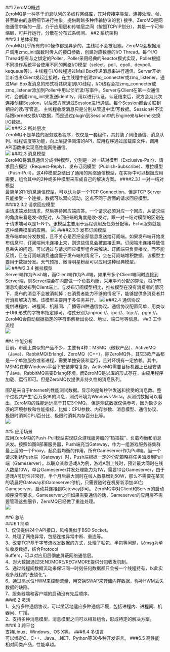 ##1  ZeroMQ概述<br>
ZeroMQ是一种基于消息队列的多线程网络库，其对套接字类型、连接处理、帧、甚至路由的底层细节进行抽象，提供跨越多种传输协议的套} 接字。ZeroMQ是网络通信中新的一层，介于应用层和传输层之间（按照TCP/IP划分），其是一个可伸缩层，可并行运行，分散在分布式系统间。
##2  系统架构<br>
###2.1 总体架构<br>
ZeroMQ几乎所有的I/O操作都是异步的，主线程不会被阻塞。ZeroMQ会根据用户调用zmq_init函数时传入的接口参数，创建对应数量的I/O Thread。每个I/O Thread都有与之绑定的Poller，Poller采用经典的Reactor模式实现，Poller根据不同操作系统平台使用不同的网络I/O模型（select、poll、epoll、devpoll、kequeue等）。主线程与I/O线程通过Mail Box传递消息来进行通信。Server开始监听或者Client发起连接时，在主线程中创建zmq_connecter或zmq_listener，通过Mail Box发消息的形式将其绑定到I/O线程，I/O线程会把zmq_connecter或zmq_listener添加到Poller中用以侦听读/写事件。Server与Client在第一次通信时，会创建zmq_init来发送identity，用以进行认证。认证结束后，双方会为此次连接创建Session，以后双方就通过Session进行通信。每个Session都会关联到相应的读/写管道， 主线程收发消息只是分别从管道中读/写数据。Session并不实际跟kernel交换I/O数据，而是通过plugin到Session中的Engine来与kernel交换I/O数据。<br>
![](http://blog.chinaunix.net/attachment/201303/31/22312037_1364724942uQqB.png)
###2.2 所处层次<br>
ZeroMQ不是单独的服务或者程序，仅仅是一套组件，其封装了网络通信、消息队列、线程调度等功能，向上层提供简洁的API，应用程序通过加载库文件，调用API函数来实现高性能网络通信。<br>
![](http://blog.chinaunix.net/attachment/201303/31/22312037_136472497950Yy.png)
###2.3 消息模型<br>
ZeroMQ将消息通信分成4种模型，分别是一对一结对模型（Exclusive-Pair）、请求回应模型（Request-Reply）、发布订阅模型（Publish-Subscribe）、推拉模型（Push-Pull）。这4种模型总结出了通用的网络通信模型，在实际中可以根据应用需要，组合其中的2种或多种模型来形成自己的解决方案。
####2.3.1   一对一结对模型<br>
最简单的1:1消息通信模型，可以认为是一个TCP Connection，但是TCP Server只能接受一个连接。数据可以双向流动，这点不同于后面的请求回应模型。
####2.3.2   请求回应模型<br>
由请求端发起请求，然后等待回应端应答。一个请求必须对应一个回应，从请求端的角度来看是发-收配对，从回应端的角度是收-发对。跟一对一结对模型的区别在于请求端可以是1~N个。该模型主要用于远程调用及任务分配等。Echo服务就是这种经典模型的应用。
![](http://blog.chinaunix.net/attachment/201303/31/22312037_1364725006a6xZ.png)
####2.3.3   发布订阅模型<br>
发布端单向分发数据，且不关心是否把全部信息发送给订阅端。如果发布端开始发布信息时，订阅端尚未连接上来，则这些信息会被直接丢弃。订阅端未连接导致信息丢失的问题，可以通过与请求回应模型组合来解决。订阅端只负责接收，而不能反馈，且在订阅端消费速度慢于发布端的情况下，会在订阅端堆积数据。该模型主要用于数据分发。天气预报、微博明星粉丝可以应用这种经典模型。<br>
![](http://blog.chinaunix.net/attachment/201303/31/22312037_1364725030Jp0W.png)
####2.3.4   推拉模型<br>
Server端作为Push端，而Client端作为Pull端，如果有多个Client端同时连接到Server端，则Server端会在内部做一个负载均衡，采用平均分配的算法，将所有消息均衡发布到Client端上。与发布订阅模型相比，推拉模型在没有消费者的情况下，发布的消息不会被消耗掉；在消费者能力不够的情况下，能够提供多消费者并行消费解决方案。该模型主要用于多任务并行。
![](http://blog.chinaunix.net/attachment/201303/31/22312037_1364725120UoAe.png)
###2.4 通信协议<br>
提供进程内、进程间、机器间、广播等四种通信协议。通信协议配置简单，用类似于URL形式的字符串指定即可，格式分别为inproc://、ipc://、tcp://、pgm://。ZeroMQ会自动根据指定的字符串解析出协议、地址、端口号等信息。
##3  工作流程<br>
![](http://blog.chinaunix.net/attachment/201303/31/22312037_1364725157VphV.png)

##4  性能分析<br>
目前，市面上类似的产品不少，主要有4种：MSMQ（微软产品）、ActiveMQ（Java）、RabbitMQ(Erlang)、ZeroMQ（C++）。除ZeroMQ外，其它3款产品都是一个单独服务或者进程，需要单独安装和运行，且对环境有一定依赖。其中，MSMQ在非Windows平台下安装非常复杂，ActiveMQ需要目标机器上已经安装了Java，RabbitMQ需要Erlang环境。而ZeroMQ是以库的形式存在，由应用程序加载、运行即可。但是ZeroMQ仅提供非持久性的消息队列。

图7是来自于Internet的性能测试数据。显示的是每秒钟发送和接受的消息数。整个过程共产生1百万条1K的消息，测试环境为Windows Vista。从测试数据可以看出，ZeroMQ的性能远远高于其它3个MQ。
但是测试数据仅供参考，因为缺少必须的环境参数和性能指标，比如：CPU参数、内存参数、消息模型、通信协议、极限时消耗CPU百分比、极限时消耗内存百分比等。<br>
![](http://blog.chinaunix.net/attachment/201303/31/22312037_1364725293Ce0Y.png)

##5  应用场景<br>
应用ZeroMQ的Push-Pull模型实现联众游戏服务器的“热插拔”、负载均衡和消息派发。按照如图8部署服务器，Push端充当Gateway，作为一组游戏服务器集群最上层的一个Proxy，起负载均衡的作用，所有Gameserver作为Pull端。当一个请求到达Push端（Gateway）时，Push端根据一定的分配策略将任务派发到Pull端（Gameserver）。以联众某款游戏A为例，游戏A刚上线时，预计最大同时在线人数是10W，单台Gameserver并发处理能力为1W，需要10台Gameserver，由于游戏A可玩性非常好，半个月后最大同时在线人数暴增到50W，那么不需要在某天的凌晨将Gateway和Gameserver停机，只需要随时在机房新添加40台Gameserver，启动并连接到Gateway即可。
ZeroMQ中对Client和Server的启动顺序没有要求，Gameserver之间如果需要通信的话，Gameserver的应用层不需要管理这些细节，ZeroMQ已经做了重连处理。<br>
![](http://blog.chinaunix.net/attachment/201303/31/22312037_1364725343791V.png)

##6  总结<br>
###6.1 简单<br>
1、仅仅提供24个API接口，风格类似于BSD Socket。<br>
2、处理了网络异常，包括连接异常中断、重连等。<br>
3、改变TCP基于字节流收发数据的方式，处理了粘包、半包等问题，以msg为单位收发数据，结合Protocol<br> Buffers，可以对应用层彻底屏蔽网络通信层。<br>
4、对大数据通过SENDMORE/RECVMORE提供分包收发机制。<br>
5、通过线程间数据流动来保证同一时刻任何数据都只会被一个线程持有，以此实现多线程的“去锁化”。<br>
6、通过高水位HWM来控制流量，用交换SWAP来转储内存数据，弥补HWM丢失数据的缺陷。<br>
7、服务器端和客户端的启动没有先后顺序。<br>
###6.2 灵活<br>
1、支持多种通信协议，可以灵活地适应多种通信环境，包括进程内、进程间、机器间、广播。<br>
2、支持多种消息模型，消息模型之间可以相互组合，形成特定的解决方案。<br>
###6.3 跨平台<br>
支持Linux、Windows、OS X等。
###6.4 多语言<br>
可以绑定C、C++、Java、.NET、Python等30多种开发语言。
###6.5 高性能<br>
相对同类产品，性能卓越。


